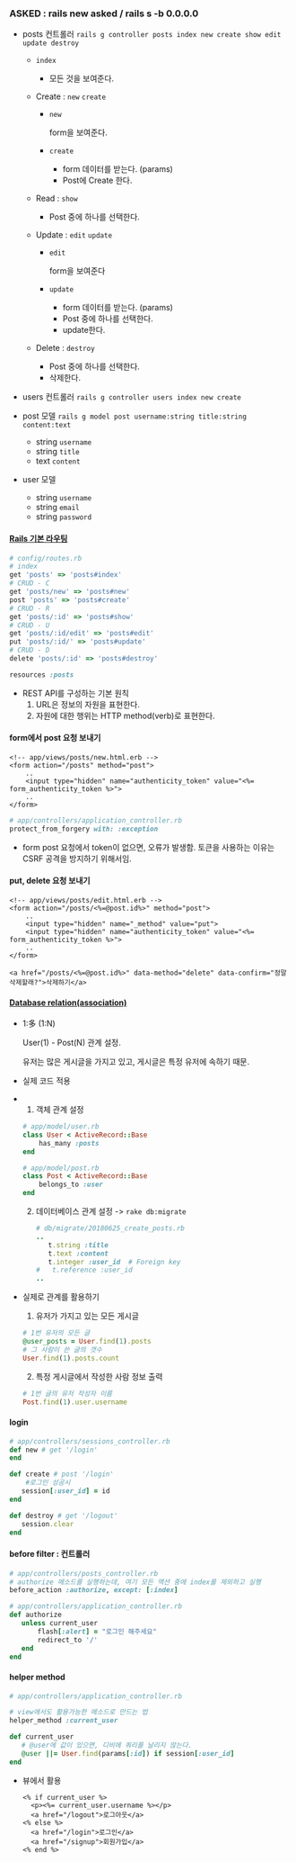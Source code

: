 ### ASKED : rails new asked / rails s -b 0.0.0.0

* posts 컨트롤러 `rails g controller posts index new create show edit update destroy`

  * `index`

    * 모든 것을 보여준다.

  * Create : `new` `create`

    * `new`

      form을 보여준다.

    * `create`

      * form 데이터를 받는다. (params)
      * Post에 Create 한다.

  * Read : `show`

    * Post 중에 하나를 선택한다.

  * Update : `edit` `update`

    * `edit`

      form을 보여준다

    * `update`

      * form 데이터를 받는다. (params)
      * Post 중에 하나를 선택한다.
      * update한다.

  * Delete : `destroy`

    * Post 중에 하나를 선택한다.
    * 삭제한다.

* users 컨트롤러 `rails g controller users index new create`

* post 모델 `rails g model post username:string title:string content:text`

  * string `username`
  * string `title`
  * text `content`

* user 모델

  * string `username`
  * string `email`
  * string `password`



#### [Rails 기본 라우팅](https://guides.rorlab.org/routing.html#%EB%A6%AC%EC%86%8C%EC%8A%A4-%EA%B8%B0%EB%B0%98%EC%9C%BC%EB%A1%9C-%EB%9D%BC%EC%9A%B0%ED%8C%85%ED%95%98%EA%B8%B0-rails%EC%9D%98-%EA%B8%B0%EB%B3%B8)

```ruby
# config/routes.rb
# index
get 'posts' => 'posts#index'
# CRUD - C
get 'posts/new' => 'posts#new'
post 'posts' => 'posts#create'
# CRUD - R
get 'posts/:id' => 'posts#show'
# CRUD - U
get 'posts/:id/edit' => 'posts#edit'
put 'posts/:id/' => 'posts#update'
# CRUD - D
delete 'posts/:id' => 'posts#destroy'
```

```ruby
resources :posts
```

* REST API를 구성하는 기본 원칙
  1. URL은 정보의 자원을 표현한다.
  2. 자원에 대한 행위는 HTTP method(verb)로 표현한다.

#### form에서 post 요청 보내기

```erb
<!-- app/views/posts/new.html.erb -->
<form action="/posts" method="post">
    ..
    <input type="hidden" name="authenticity_token" value="<%= form_authenticity_token %>">
    ..
</form>
```

```ruby
# app/controllers/application_controller.rb
protect_from_forgery with: :exception
```

* form post 요청에서 token이 없으면, 오류가 발생함.
  토큰을 사용하는 이유는 CSRF 공격을 방지하기 위해서임.

#### put, delete 요청 보내기

```erb
<!-- app/views/posts/edit.html.erb -->
<form action="/posts/<%=@post.id%>" method="post">
    ..
    <input type="hidden" name="_method" value="put">
    <input type="hidden" name="authenticity_token" value="<%= form_authenticity_token %>">
    ..
</form>
```

```erb
<a href="/posts/<%=@post.id%>" data-method="delete" data-confirm="정말 삭제할래?">삭제하기</a>
```

#### [Database relation(association)](https://guides.rorlab.org/association_basics.html)

* 1:多 (1:N)

  User(1) - Post(N) 관계 설정.

  유저는 많은 게시글을 가지고 있고,
  게시글은 특정 유저에 속하기 때문.

* 실제 코드 적용

* 1. 객체 관계 설정

  ```ruby
  # app/model/user.rb
  class User < ActiveRecord::Base
      has_many :posts
  end
  ```

  ```ruby
  # app/model/post.rb
  class Post < ActiveRecord::Base
      belongs_to :user
  end
  ```

  2. 데이터베이스 관계 설정 -> `rake db:migrate`

     ```ruby
     # db/migrate/20180625_create_posts.rb
     ..
     	t.string :title
     	t.text :content
     	t.integer :user_id  # Foreign key
     #   t.reference :user_id
     ..
     ```



* 실제로 관계를 활용하기

  1. 유저가 가지고 있는 모든 게시글

  ```ruby
  # 1번 유저의 모든 글
  @user_posts = User.find(1).posts
  # 그 사람이 쓴 글의 갯수
  User.find(1).posts.count
  ```

  2. 특정 게시글에서 작성한 사람 정보 출력

  ```ruby
  # 1번 글의 유저 작성자 이름
  Post.find(1).user.username
  ```

#### login

```ruby
# app/controllers/sessions_controller.rb
def new # get '/login'
end

def create # post '/login'
    #로그인 성공시
   session[:user_id] = id
end

def destroy # get '/logout'
   session.clear
end
```

#### before filter : 컨트롤러

```ruby
# app/controllers/posts_controller.rb
# authorize 메소드를 실행하는데, 여기 모든 액션 중에 index를 제외하고 실행
before_action :authorize, except: [:index]
```

```ruby
# app/controllers/application_controller.rb
def authorize
   unless current_user
       flash[:alert] = "로그인 해주세요"
       redirect_to '/'
   end
end
```

#### helper method

```ruby
# app/controllers/application_controller.rb

# view에서도 활용가능한 메소드로 만드는 법
helper_method :current_user

def current_user
   # @user에 값이 있으면, 디비에 쿼리를 날리지 않는다.
   @user ||= User.find(params[:id]) if session[:user_id]
end
```

* 뷰에서 활용

  ```erb
  <% if current_user %>
  	<p><%= current_user.username %></p>
  	<a href="/logout">로그아웃</a>
  <% else %>
  	<a href="/login">로그인</a>
  	<a href="/signup">회원가입</a>
  <% end %>
  ```
